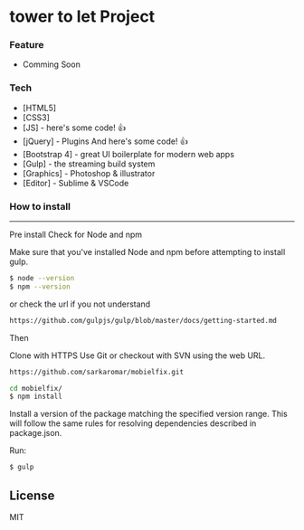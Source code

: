 # tower to let Project

### Feature
* Comming Soon

### Tech
* [HTML5]
* [CSS3]
* [JS] - here's some code! :+1:
* [jQuery] - Plugins And here's some code! :+1:
* [Bootstrap 4] - great UI boilerplate for modern web apps
* [Gulp] - the streaming build system
* [Graphics] - Photoshop & illustrator
* [Editor] - Sublime & VSCode

### How to install
---
Pre install
Check for Node and npm

Make sure that you've installed Node and npm before attempting to install gulp.
```sh
$ node --version
$ npm --version
```
or check the url if you not understand  
```sh
https://github.com/gulpjs/gulp/blob/master/docs/getting-started.md
```
Then

Clone with HTTPS 
Use Git or checkout with SVN using the web URL.

```sh
https://github.com/sarkaromar/mobielfix.git
```

```sh
cd mobielfix/
$ npm install
```

Install a version of the package matching the specified version range. This will follow the same rules for resolving dependencies described in package.json.

Run:
```sh
$ gulp
```

License
---
MIT
